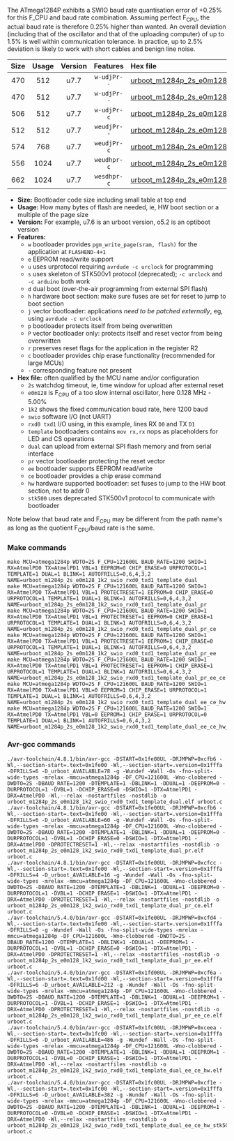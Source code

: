 The ATmega1284P exhibits a SWIO baud rate quantisation error of +0.25% for this F_CPU and baud rate combination. Assuming perfect F<sub>CPU</sub>, the actual baud rate is therefore 0.25% higher than wanted. An overall deviation (including that of the oscillator and that of the uploading computer) of up to 1.5% is well within communication tolerance. In practice, up to 2.5% deviation is likely to work with short cables and benign line noise.

|Size|Usage|Version|Features|Hex file|
|:-:|:-:|:-:|:-:|:--|
|470|512|u7.7|`w-udjPr--`|[urboot_m1284p_2s_e0m128_1k2_swio_rxd0_txd1_template_dual.hex](https://raw.githubusercontent.com/stefanrueger/urboot.hex/main/boards/mighty1284/atmega1284p/watchdog_2_s/internal_oscillator_e-5.00%25/%2B0m128000_hz/%2B%2B%2B1k2_baud/uart0_rxd0_txd1/template_dual/urboot_m1284p_2s_e0m128_1k2_swio_rxd0_txd1_template_dual.hex)|
|470|512|u7.7|`w-udjPr--`|[urboot_m1284p_2s_e0m128_1k2_swio_rxd0_txd1_template_dual_pr.hex](https://raw.githubusercontent.com/stefanrueger/urboot.hex/main/boards/mighty1284/atmega1284p/watchdog_2_s/internal_oscillator_e-5.00%25/%2B0m128000_hz/%2B%2B%2B1k2_baud/uart0_rxd0_txd1/template_dual/urboot_m1284p_2s_e0m128_1k2_swio_rxd0_txd1_template_dual_pr.hex)|
|506|512|u7.7|`w-udjPr-c`|[urboot_m1284p_2s_e0m128_1k2_swio_rxd0_txd1_template_dual_pr_ce.hex](https://raw.githubusercontent.com/stefanrueger/urboot.hex/main/boards/mighty1284/atmega1284p/watchdog_2_s/internal_oscillator_e-5.00%25/%2B0m128000_hz/%2B%2B%2B1k2_baud/uart0_rxd0_txd1/template_dual/urboot_m1284p_2s_e0m128_1k2_swio_rxd0_txd1_template_dual_pr_ce.hex)|
|512|512|u7.7|`weudjPr--`|[urboot_m1284p_2s_e0m128_1k2_swio_rxd0_txd1_template_dual_pr_ee.hex](https://raw.githubusercontent.com/stefanrueger/urboot.hex/main/boards/mighty1284/atmega1284p/watchdog_2_s/internal_oscillator_e-5.00%25/%2B0m128000_hz/%2B%2B%2B1k2_baud/uart0_rxd0_txd1/template_dual/urboot_m1284p_2s_e0m128_1k2_swio_rxd0_txd1_template_dual_pr_ee.hex)|
|574|768|u7.7|`weudjPr-c`|[urboot_m1284p_2s_e0m128_1k2_swio_rxd0_txd1_template_dual_pr_ee_ce.hex](https://raw.githubusercontent.com/stefanrueger/urboot.hex/main/boards/mighty1284/atmega1284p/watchdog_2_s/internal_oscillator_e-5.00%25/%2B0m128000_hz/%2B%2B%2B1k2_baud/uart0_rxd0_txd1/template_dual/urboot_m1284p_2s_e0m128_1k2_swio_rxd0_txd1_template_dual_pr_ee_ce.hex)|
|556|1024|u7.7|`weudhpr-c`|[urboot_m1284p_2s_e0m128_1k2_swio_rxd0_txd1_template_dual_ee_ce_hw.hex](https://raw.githubusercontent.com/stefanrueger/urboot.hex/main/boards/mighty1284/atmega1284p/watchdog_2_s/internal_oscillator_e-5.00%25/%2B0m128000_hz/%2B%2B%2B1k2_baud/uart0_rxd0_txd1/template_dual/urboot_m1284p_2s_e0m128_1k2_swio_rxd0_txd1_template_dual_ee_ce_hw.hex)|
|662|1024|u7.7|`wesdhpr-c`|[urboot_m1284p_2s_e0m128_1k2_swio_rxd0_txd1_template_dual_ee_ce_hw_stk500.hex](https://raw.githubusercontent.com/stefanrueger/urboot.hex/main/boards/mighty1284/atmega1284p/watchdog_2_s/internal_oscillator_e-5.00%25/%2B0m128000_hz/%2B%2B%2B1k2_baud/uart0_rxd0_txd1/template_dual/urboot_m1284p_2s_e0m128_1k2_swio_rxd0_txd1_template_dual_ee_ce_hw_stk500.hex)|

- **Size:** Bootloader code size including small table at top end
- **Usage:** How many bytes of flash are needed, ie, HW boot section or a multiple of the page size
- **Version:** For example, u7.6 is an urboot version, o5.2 is an optiboot version
- **Features:**
  + `w` bootloader provides `pgm_write_page(sram, flash)` for the application at `FLASHEND-4+1`
  + `e` EEPROM read/write support
  + `u` uses urprotocol requiring `avrdude -c urclock` for programming
  + `s` uses skeleton of STK500v1 protocol (deprecated); `-c urclock` and `-c arduino` both work
  + `d` dual boot (over-the-air programming from external SPI flash)
  + `h` hardware boot section: make sure fuses are set for reset to jump to boot section
  + `j` vector bootloader: applications *need to be patched externally*, eg, using `avrdude -c urclock`
  + `p` bootloader protects itself from being overwritten
  + `P` vector bootloader only: protects itself and reset vector from being overwritten
  + `r` preserves reset flags for the application in the register R2
  + `c` bootloader provides chip erase functionality (recommended for large MCUs)
  + `-` corresponding feature not present
- **Hex file:** often qualified by the MCU name and/or configuration
  + `2s` watchdog timeout, ie, time window for upload after external reset
  + `e0m128` is F<sub>CPU</sub> of a too slow internal oscillator, here 0.128 MHz - 5.00%
  + `1k2` shows the fixed communication baud rate, here 1200 baud
  + `swio` software I/O (not UART)
  + `rxd0 txd1` I/O using, in this example, lines RX `D0` and TX `D1`
  + `template` bootloaders contains `mov rx,rx` nops as placeholders for LED and CS operations
  + `dual` can upload from external SPI flash memory and from serial interface
  + `pr` vector bootloader protecting the reset vector
  + `ee` bootloader supports EEPROM read/write
  + `ce` bootloader provides a chip erase command
  + `hw` hardware supported bootloader: set fuses to jump to the HW boot section, not to addr 0
  + `stk500` uses deprecated STK500v1 protocol to communicate with bootloader


Note below that baud rate and F<sub>CPU</sub> may be different from the path name's as long as the quotient F<sub>CPU</sub>/baud rate is the same.

### Make commands
```
make MCU=atmega1284p WDTO=2S F_CPU=121600L BAUD_RATE=1200 SWIO=1 RX=AtmelPD0 TX=AtmelPD1 VBL=1 EEPROM=0 CHIP_ERASE=0 URPROTOCOL=1 TEMPLATE=1 DUAL=1 BLINK=1 AUTOFRILLS=0,6,4,3,2 NAME=urboot_m1284p_2s_e0m128_1k2_swio_rxd0_txd1_template_dual
make MCU=atmega1284p WDTO=2S F_CPU=121600L BAUD_RATE=1200 SWIO=1 RX=AtmelPD0 TX=AtmelPD1 VBL=1 PROTECTRESET=1 EEPROM=0 CHIP_ERASE=0 URPROTOCOL=1 TEMPLATE=1 DUAL=1 BLINK=1 AUTOFRILLS=0,6,4,3,2 NAME=urboot_m1284p_2s_e0m128_1k2_swio_rxd0_txd1_template_dual_pr
make MCU=atmega1284p WDTO=2S F_CPU=121600L BAUD_RATE=1200 SWIO=1 RX=AtmelPD0 TX=AtmelPD1 VBL=1 PROTECTRESET=1 EEPROM=0 CHIP_ERASE=1 URPROTOCOL=1 TEMPLATE=1 DUAL=1 BLINK=1 AUTOFRILLS=0,6,4,3,2 NAME=urboot_m1284p_2s_e0m128_1k2_swio_rxd0_txd1_template_dual_pr_ce
make MCU=atmega1284p WDTO=2S F_CPU=121600L BAUD_RATE=1200 SWIO=1 RX=AtmelPD0 TX=AtmelPD1 VBL=1 PROTECTRESET=1 EEPROM=1 CHIP_ERASE=0 URPROTOCOL=1 TEMPLATE=1 DUAL=1 BLINK=1 AUTOFRILLS=0,6,4,3,2 NAME=urboot_m1284p_2s_e0m128_1k2_swio_rxd0_txd1_template_dual_pr_ee
make MCU=atmega1284p WDTO=2S F_CPU=121600L BAUD_RATE=1200 SWIO=1 RX=AtmelPD0 TX=AtmelPD1 VBL=1 PROTECTRESET=1 EEPROM=1 CHIP_ERASE=1 URPROTOCOL=1 TEMPLATE=1 DUAL=1 BLINK=1 AUTOFRILLS=0,6,4,3,2 NAME=urboot_m1284p_2s_e0m128_1k2_swio_rxd0_txd1_template_dual_pr_ee_ce
make MCU=atmega1284p WDTO=2S F_CPU=121600L BAUD_RATE=1200 SWIO=1 RX=AtmelPD0 TX=AtmelPD1 VBL=0 EEPROM=1 CHIP_ERASE=1 URPROTOCOL=1 TEMPLATE=1 DUAL=1 BLINK=1 AUTOFRILLS=0,6,4,3,2 NAME=urboot_m1284p_2s_e0m128_1k2_swio_rxd0_txd1_template_dual_ee_ce_hw
make MCU=atmega1284p WDTO=2S F_CPU=121600L BAUD_RATE=1200 SWIO=1 RX=AtmelPD0 TX=AtmelPD1 VBL=0 EEPROM=1 CHIP_ERASE=1 URPROTOCOL=0 TEMPLATE=1 DUAL=1 BLINK=1 AUTOFRILLS=0,6,4,3,2 NAME=urboot_m1284p_2s_e0m128_1k2_swio_rxd0_txd1_template_dual_ee_ce_hw_stk500
```

### Avr-gcc commands
```
./avr-toolchain/4.8.1/bin/avr-gcc -DSTART=0x1fe00UL -DRJMPWP=0xcfb6 -Wl,--section-start=.text=0x1fe00 -Wl,--section-start=.version=0x1fffa -DFRILLS=6 -D_urboot_AVAILABLE=78 -g -Wundef -Wall -Os -fno-split-wide-types -mrelax -mmcu=atmega1284p -DF_CPU=121600L -Wno-clobbered -DWDTO=2S -DBAUD_RATE=1200 -DTEMPLATE=1 -DBLINK=1 -DDUAL=1 -DEEPROM=0 -DURPROTOCOL=1 -DVBL=1 -DCHIP_ERASE=0 -DSWIO=1 -DTX=AtmelPD1 -DRX=AtmelPD0 -Wl,--relax -nostartfiles -nostdlib -o urboot_m1284p_2s_e0m128_1k2_swio_rxd0_txd1_template_dual.elf urboot.c
./avr-toolchain/4.8.1/bin/avr-gcc -DSTART=0x1fe00UL -DRJMPWP=0xcfb6 -Wl,--section-start=.text=0x1fe00 -Wl,--section-start=.version=0x1fffa -DFRILLS=6 -D_urboot_AVAILABLE=60 -g -Wundef -Wall -Os -fno-split-wide-types -mrelax -mmcu=atmega1284p -DF_CPU=121600L -Wno-clobbered -DWDTO=2S -DBAUD_RATE=1200 -DTEMPLATE=1 -DBLINK=1 -DDUAL=1 -DEEPROM=0 -DURPROTOCOL=1 -DVBL=1 -DCHIP_ERASE=0 -DSWIO=1 -DTX=AtmelPD1 -DRX=AtmelPD0 -DPROTECTRESET=1 -Wl,--relax -nostartfiles -nostdlib -o urboot_m1284p_2s_e0m128_1k2_swio_rxd0_txd1_template_dual_pr.elf urboot.c
./avr-toolchain/4.8.1/bin/avr-gcc -DSTART=0x1fe00UL -DRJMPWP=0xcfcc -Wl,--section-start=.text=0x1fe00 -Wl,--section-start=.version=0x1fffa -DFRILLS=4 -D_urboot_AVAILABLE=16 -g -Wundef -Wall -Os -fno-split-wide-types -mrelax -mmcu=atmega1284p -DF_CPU=121600L -Wno-clobbered -DWDTO=2S -DBAUD_RATE=1200 -DTEMPLATE=1 -DBLINK=1 -DDUAL=1 -DEEPROM=0 -DURPROTOCOL=1 -DVBL=1 -DCHIP_ERASE=1 -DSWIO=1 -DTX=AtmelPD1 -DRX=AtmelPD0 -DPROTECTRESET=1 -Wl,--relax -nostartfiles -nostdlib -o urboot_m1284p_2s_e0m128_1k2_swio_rxd0_txd1_template_dual_pr_ce.elf urboot.c
./avr-toolchain/5.4.0/bin/avr-gcc -DSTART=0x1fe00UL -DRJMPWP=0xcfd4 -Wl,--section-start=.text=0x1fe00 -Wl,--section-start=.version=0x1fffa -DFRILLS=0 -g -Wundef -Wall -Os -fno-split-wide-types -mrelax -mmcu=atmega1284p -DF_CPU=121600L -Wno-clobbered -DWDTO=2S -DBAUD_RATE=1200 -DTEMPLATE=1 -DBLINK=1 -DDUAL=1 -DEEPROM=1 -DURPROTOCOL=1 -DVBL=1 -DCHIP_ERASE=0 -DSWIO=1 -DTX=AtmelPD1 -DRX=AtmelPD0 -DPROTECTRESET=1 -Wl,--relax -nostartfiles -nostdlib -o urboot_m1284p_2s_e0m128_1k2_swio_rxd0_txd1_template_dual_pr_ee.elf urboot.c
./avr-toolchain/5.4.0/bin/avr-gcc -DSTART=0x1fd00UL -DRJMPWP=0xcf6a -Wl,--section-start=.text=0x1fd00 -Wl,--section-start=.version=0x1fffa -DFRILLS=6 -D_urboot_AVAILABLE=212 -g -Wundef -Wall -Os -fno-split-wide-types -mrelax -mmcu=atmega1284p -DF_CPU=121600L -Wno-clobbered -DWDTO=2S -DBAUD_RATE=1200 -DTEMPLATE=1 -DBLINK=1 -DDUAL=1 -DEEPROM=1 -DURPROTOCOL=1 -DVBL=1 -DCHIP_ERASE=1 -DSWIO=1 -DTX=AtmelPD1 -DRX=AtmelPD0 -DPROTECTRESET=1 -Wl,--relax -nostartfiles -nostdlib -o urboot_m1284p_2s_e0m128_1k2_swio_rxd0_txd1_template_dual_pr_ee_ce.elf urboot.c
./avr-toolchain/5.4.0/bin/avr-gcc -DSTART=0x1fc00UL -DRJMPWP=0xceea -Wl,--section-start=.text=0x1fc00 -Wl,--section-start=.version=0x1fffa -DFRILLS=6 -D_urboot_AVAILABLE=486 -g -Wundef -Wall -Os -fno-split-wide-types -mrelax -mmcu=atmega1284p -DF_CPU=121600L -Wno-clobbered -DWDTO=2S -DBAUD_RATE=1200 -DTEMPLATE=1 -DBLINK=1 -DDUAL=1 -DEEPROM=1 -DURPROTOCOL=1 -DVBL=0 -DCHIP_ERASE=1 -DSWIO=1 -DTX=AtmelPD1 -DRX=AtmelPD0 -Wl,--relax -nostartfiles -nostdlib -o urboot_m1284p_2s_e0m128_1k2_swio_rxd0_txd1_template_dual_ee_ce_hw.elf urboot.c
./avr-toolchain/5.4.0/bin/avr-gcc -DSTART=0x1fc00UL -DRJMPWP=0xcf1e -Wl,--section-start=.text=0x1fc00 -Wl,--section-start=.version=0x1fffa -DFRILLS=6 -D_urboot_AVAILABLE=382 -g -Wundef -Wall -Os -fno-split-wide-types -mrelax -mmcu=atmega1284p -DF_CPU=121600L -Wno-clobbered -DWDTO=2S -DBAUD_RATE=1200 -DTEMPLATE=1 -DBLINK=1 -DDUAL=1 -DEEPROM=1 -DURPROTOCOL=0 -DVBL=0 -DCHIP_ERASE=1 -DSWIO=1 -DTX=AtmelPD1 -DRX=AtmelPD0 -Wl,--relax -nostartfiles -nostdlib -o urboot_m1284p_2s_e0m128_1k2_swio_rxd0_txd1_template_dual_ee_ce_hw_stk500.elf urboot.c
```


